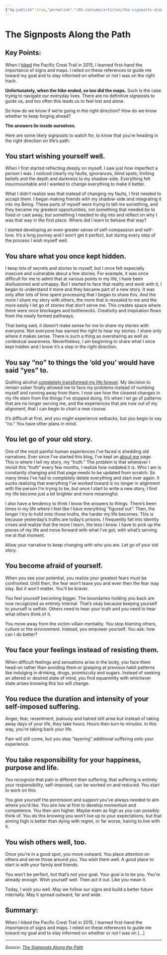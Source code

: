 ```yaml
---
{"dg-publish":true,"permalink":"/01-consume/articles/the-signposts-along-the-path/","title":"The Signposts Along the Path","tags":["self-compassion","self-love"]}
---
```



# The Signposts Along the Path

## Key Points:
When I [hiked](https://thinkingwithdavid.com/the-trail-provides-book/) the Pacific Crest Trail in 2015, I learned first-hand the importance of signs and maps. I relied on these references to guide me toward my goal and to stay informed on whether or not I was on the right track.

**Unfortunately, when the hike ended, so too did the maps.** Such is the case trying to navigate our everyday lives. There are no definitive signposts to guide us, and too often this leads us to feel lost and alone.

So how do we know if we’re going in the right direction? How do we know whether to keep forging ahead?

**The answers lie inside ourselves.**

Here are some likely signposts to watch for, to know that you’re heading in the right direction on life’s path:

## **You start wishing yourself well.**

When I first started reflecting deeply on myself, I saw just how imperfect a person I was. I noticed clearly my faults, ignorances, blind spots, limiting beliefs and the depth and darkness to my shadow-side. Everything felt insurmountable and I wanted to change everything to make it better.

What I didn’t realize was that instead of changing my faults, I first needed to accept them. I began making friends with my shadow-side and integrating it into my Being. These parts of myself were trying to tell me something, and they became my greatest opportunities, not something that needed be to fixed or cast away, but something I needed to dig into and reflect on why I was that way in the first place. Where did I learn to behave that way?

I started developing an even greater sense of self-compassion and self-love. It’s a long journey and I won’t get it perfect, but during every step of the process I wish myself well.

## **You share what you once kept hidden.**

I keep lots of secrets and stories to myself, but I once felt especially insecure and vulnerable about a few stories. For example, it was once difficult for me to admit that at various points in my life, I have been disillusioned and unhappy. But I started to face that reality and work with it, I began to understand it more and they became part of a new story. It was only after lots of time spent processing that I began to share this. And the more I share my story with others, the more that is revealed to me and the more easily I let go of stories that don’t serve me. This creates space where there were once blockages and bottlenecks. Creativity and inspiration flows from the newly formed pathways.

That being said, it doesn’t make sense for me to share my stories with everyone. Not everyone has earned the right to hear my stories. I share only where it makes sense. There is such a thing as oversharing as well as contextual awareness. Nevertheless, I am beginning to share what I once kept hidden and I know it’s a step in the right direction.

## **You say “no” to things the ‘old you’ would have said “yes” to.**

Quitting alcohol [completely transformed my life forever](https://thinkingwithdavid.com/reducing-chaos-increasing-sobriety/). My decision to remain sober finally allowed me to face my problems instead of numbing myself and running away from them. I now see how the clearest changes in my life stem from the things I’ve stopped doing. It’s when I let go of patterns that are no longer serving me, and the experiences that are now out of my alignment, that I can begin to chart a new course.

It’s difficult at first, and you might experience setbacks, but you begin to say “no.” You have other plans in mind.

## **You let go of your old story.**

One of the most painful human experiences I’ve faced is shedding old narratives. Ever since I’ve started this blog, I’ve kept an [about me](http://thinkinwithdavid.com/about) page. This is where I tell my story, my “truth.” The problem is that whenever I revisit this “truth” every few months, I realize how outdated it is. Who I am is constantly changing and that page needs to be updated from scratch. So many times I’ve had to completely delete everything and start over again. It sucks realizing that everything I’ve worked toward is no longer in alignment with the person I’m trying to be, but once I start to write a new story, I find my life become just a bit brighter and more meaningful.

I also have a tendency to think I know the answers to things. There’s been times in my life where I feel like I have everything “figured out”. Then, the longer I try to hold onto those truths, the harder my life becomes. This is because yesterday’s truths are today’s prisons. I frequently fall into identity crises and realize that the more I learn, the less I know. I have to pick up the pieces of my life and move forward with what I’ve got, with what’s serving me at that moment.

Allow your narrative to keep changing with who you are. Let go of your old story.

## **You become afraid of yourself.**

When you see your potential, you realize your greatest fears must be confronted. Until then, the fear won’t leave you and even then the fear may stay. But it won’t matter. You’ll be braver.

You feel yourself becoming bigger. The boundaries holding you back are now recognized as entirely internal. That’s okay because keeping yourself to yourself is selfish. Others need to hear your truth and you need to hear what others think of it.

You move away from the victim-villain mentality. You stop blaming others, culture or the environment. Instead, you empower yourself. You ask: how can I do better?

## **You face your feelings instead of resisting them.**

When difficult feelings and sensations arise in the body, you face them head-on rather than avoiding them or grasping at previous habit patterns like indulging in drinking, drugs, promiscuity and sugars. Instead of seeking an altered or desired state of mind, you find equanimity with whichever state arises knowing this too will change.

## **You reduce the duration and intensity of your self-imposed suffering.**

Anger, fear, resentment, jealousy and hatred still arise but instead of taking away days of your life, they take hours. Hours then turn to minutes. In this way, you’re taking back your life.

Pain will still come, but you stop “layering” additional suffering onto your experience.

## **You take responsibility for your happiness, purpose and life.**

You recognize that pain is different than suffering, that suffering is entirely your responsibility, self-imposed, can be worked on and reduced. You start to work on this.

You give yourself the permission and support you’ve always needed to aim where you’d like. You aim low at first to develop momentum and competence. You then aim higher. Maybe even as high as you can possibly think of. You do this knowing you won’t live up to your expectations, but that aiming high is better than dying with regret, or far worse, having to live with it.

## **You wish others well, too.**

Once you’re in a good spot, you move outward. You place attention on others and serve those around you. You wish them well. A good place to start is with your family and friends.

You won’t be perfect, but that’s not your goal. Your goal is to be you. You’re already enough. Wish yourself well. Then act it out. Like you mean it.

Today, I wish you well. May we follow our signs and build a better future internally. May it spread outward, far and wide.

## Summary:
When I hiked the Pacific Crest Trail in 2015, I learned first-hand the importance of signs and maps. I relied on these references to guide me toward my goal and to stay informed on whether or not I was on […]

---

*Source: [The Signposts Along the Path](https://thinkingwithdavid.com/signposts/)*
